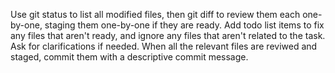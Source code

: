 Use git status to list all modified files, then git diff to review them each one-by-one, staging them one-by-one if they are ready. Add todo list items to fix any files that aren't ready, and ignore any files that aren't related to the task. Ask for clarifications if needed. When all the relevant files are reviwed and staged, commit them with a descriptive commit message.
